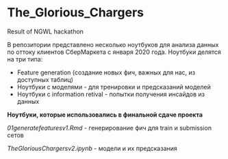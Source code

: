 # The_Glorious_Chargers
Result of NGWL hackathon

В репозитории представлено несколько ноутбуков для анализа данных по оттоку клиентов СберМаркета с января 2020 года.
Ноутбуки делятся на три типа:
*  Feature generation (создание новых фич, важных для нас, из доступных таблиц)
*  Ноутбуки с моделями - для тренировки и предсказаний моделей
* Ноутбуки с information retival - попытки получения инсайдов из данных

**Ноутбуки, которые использовались в финальной сдаче проекта**


*01generatefeaturesv1.Rmd* - генерирование фич для train и submission сетов

*TheGloriousChargersv2.ipynb* - модели и их предсказания

